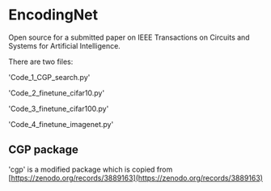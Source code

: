 # EncodingNet
Open source for a submitted paper on IEEE Transactions on Circuits and Systems for Artificial Intelligence.

There are two files:

'Code_1_CGP_search.py'

'Code_2_finetune_cifar10.py'

'Code_3_finetune_cifar100.py'

'Code_4_finetune_imagenet.py'

## CGP package
'cgp' is a modified package which is copied from [https://zenodo.org/records/3889163](https://zenodo.org/records/3889163)
